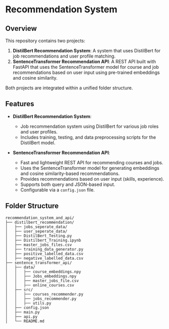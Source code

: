 # Recommendation System

## Overview

This repository contains two projects:

1. **DistilBert Recommendation System**: A system that uses DistilBert for job recommendations and user profile matching.
2. **SentenceTransformer Recommendation API**: A REST API built with FastAPI that uses the SentenceTransformer model for course and job recommendations based on user input using pre-trained embeddings and cosine similarity.

Both projects are integrated within a unified folder structure.

## Features

- **DistilBert Recommendation System**:
  - Job recommendation system using DistilBert for various job roles and user profiles.
  - Includes training, testing, and data preprocessing scripts for the DistilBert model.
  
- **SentenceTransformer Recommendation API**:
  - Fast and lightweight REST API for recommending courses and jobs.
  - Uses the SentenceTransformer model for generating embeddings and cosine similarity-based recommendations.
  - Provides recommendations based on user input (skills, experience).
  - Supports both query and JSON-based input.
  - Configurable via a `config.json` file.

## Folder Structure

```plaintext
recommendation_system_and_api/
├── distilbert_recommendation/
│   ├── jobs_seperate_data/
│   ├── user_seperate_data/
│   ├── DistilBert_Testing.py
│   ├── Distilbert_Training.ipynb
│   ├── master_jobs_files.csv
│   ├── training_data_generator.py
│   ├── positive_labelled_data.csv
│   ├── negative_labelled_data.csv
├── sentence_transformer_api/
│   ├── data/
│   │   ├── course_embeddings.npy
│   │   ├── Jobs_embeddings.npy
│   │   ├── master_jobs_file.csv
│   │   ├── online_courses.csv
│   ├── src/
│   │   ├── courses_recommender.py
│   │   ├── jobs_recommender.py
│   │   ├── utils.py
│   ├── config.json
│   ├── main.py
│   ├── api.py
│   └── README.md
```




